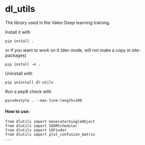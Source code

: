 # dl_utils
The library used in the Valeo Deep learning training.

Install it with
```
pip install .
```

or if you want to work on it (dev mode, will not make a copy in site-packages)
```
pip install -e .
```

Uninstall with 
```
pip uninstall dl-utils
```

Run a pep8 check with 
```
pycodestyle . --max-line-length=100
```

#### How to use:
```
from dlutils import GeneratorSingleObject
from dlutils import SGDRScheduler
from dlutils import LRFinder
from dlutils import plot_confusion_matrix
...
```

